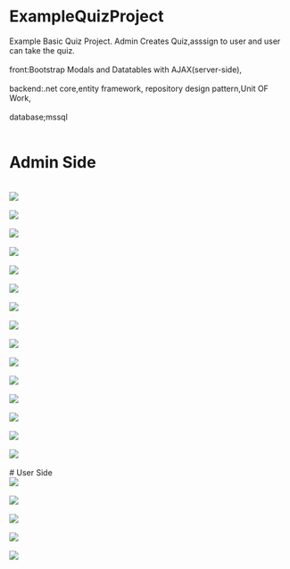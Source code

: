 # ExampleQuizProject
Example Basic Quiz Project. Admin Creates Quiz,asssign to user  and user can take the quiz.
<br/>
<br/>
front:Bootstrap Modals and Datatables with AJAX(server-side), 
<br/>
<br/>
backend:.net core,entity framework, repository design pattern,Unit OF Work,
<br/>
<br/>
database;mssql
<br/>
<br/>
# Admin Side
<br/>
<img src="ReadMeImages/1-adminlogin.PNG">
<br/>
<br/>
<img src="ReadMeImages/2-adminpanel.PNG">
<br/>
<br/>
<img src="ReadMeImages/3-addexamcat.PNG">
<br/>
<br/>
<img src="ReadMeImages/4-addexam.PNG">
<br/>
<br/>
<img src="ReadMeImages/5-listexam.PNG">
<br/>
<br/>
<img src="ReadMeImages/6-editexam.PNG">
<br/>
<br/>
<img src="ReadMeImages/7-listexamcat.PNG">
<br/>
<br/>
<img src="ReadMeImages/8-addquecat.PNG">
<br/>
<br/>
<img src="ReadMeImages/9-listquecat.PNG">
<br/>
<br/>
<img src="ReadMeImages/10-addquewithopt.PNG">
<br/>
<br/>
<img src="ReadMeImages/11-addquewithoutopt.PNG">
<br/>
<br/>
<img src="ReadMeImages/12-listofque.PNG">
<br/>
<br/>
<img src="ReadMeImages/13-editofque.PNG1.PNG">
<br/>
<br/>
<img src="ReadMeImages/14-addquetoexam.PNG">
<br/>
<br/>
<img src="ReadMeImages/15-listofuser.PNG">
<br/>
<br/>
# User Side
<br/>
<img src="ReadMeImages/16-userlogin.PNG">
<br/>
<br/>
<img src="ReadMeImages/17-ifuserhaveexam.PNG">
<br/>
<br/>
<img src="ReadMeImages/18-userexam.PNG">
<br/>
<br/>
<img src="ReadMeImages/19-afterexam.PNG">
<br/>
<br/>
<img src="ReadMeImages/20-usersscorelist.PNG">

